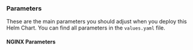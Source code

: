 ### Parameters

These are the main parameters you should adjust when you deploy this Helm Chart. You can find all parameters in the `values.yaml` file.

  #### NGINX Parameters
<!-- helm-docs-start -->
<!-- helm-docs-end -->